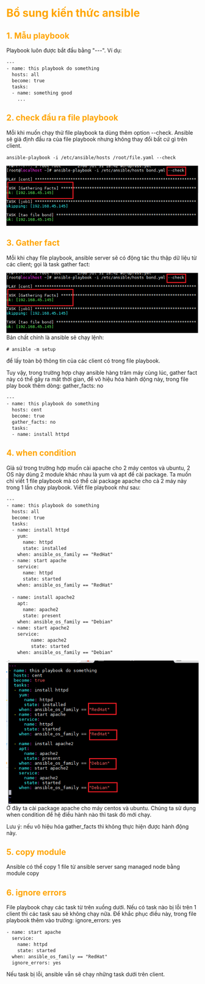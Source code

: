 <h1 style="color:orange">Bổ sung kiến thức ansible</h1>
<h2 style="color:orange">1. Mẫu playbook</h2>
Playbook luôn được bắt đầu bằng "---". Ví dụ:

    ---
    - name: this playbook do something
      hosts: all
      become: true
      tasks:
      - name: something good
        ...
<h2 style="color:orange">2. check đầu ra file playbook</h2>
Mỗi khi muốn chạy thử file playbook ta dùng thêm option --check. Ansible sẽ giả định đầu ra của file playbook nhưng không thay đổi bất cứ gì trên client.

    ansible-playbook -i /etc/ansible/hosts /root/file.yaml --check
![ansible6-1](../img/ansible6-1.png)<br>
<h2 style="color:orange">3. Gather fact</h2>
Mỗi khi chạy file playbook, ansible server sẽ có động tác thu thập dữ liệu từ các client; gọi là task gather fact:<br>

![ansible6-1](../img/ansible6-1.png)<br>
Bản chất chính là ansible sẽ chạy lệnh:

    # ansible -m setup
để lấy toàn bộ thông tin của các client có trong file playbook. 

Tuy vậy, trong trường hợp chạy ansible hàng trăm máy cùng lúc, gather fact này có thể gây ra mất thời gian, để vô hiệu hóa hành dộng này, trong file play book thêm dòng: gather_facts: no

    ---
    - name: this playbook do something
      hosts: cent
      become: true
      gather_facts: no
      tasks:
      - name: install httpd
<h2 style="color:orange">4. when condition</h2>
Gỉả sử trong trường hợp muốn cài apache cho 2 máy centos và ubuntu, 2 OS này dùng 2 module khác nhau là yum và apt để cài package. Ta muốn chỉ viết 1 file playbook mà có thể cài package apache cho cả 2 máy này trong 1 lần chạy playbook. Viết file playbook như sau:

    ---
    - name: this playbook do something
      hosts: all
      become: true
      tasks:
      - name: install httpd
        yum:
          name: httpd
          state: installed
        when: ansible_os_family == "RedHat"
      - name: start apache
        service:
          name: httpd
          state: started
        when: ansible_os_family == "RedHat"

      - name: install apache2
        apt:
          name: apache2
          state: present
        when: ansible_os_family == "Debian"
      - name: start apache2
        service:
             name: apache2
             state: started
        when: ansible_os_family == "Debian"
![ansible6-2](../img/ansible6-2.png)<br>
Ở đây ta cài package apache cho máy centos và ubuntu. Chúng ta sử dụng when condition để hệ điều hành nào thì task đó mới chạy.

Lưu ý: nếu vô hiệu hóa gather_facts thì không thực hiện được hành động này.
<h2 style="color:orange">5. copy module</h2>
Ansible có thể copy 1 file từ ansible server sang managed node bằng module copy
<h2 style="color:orange">6. ignore errors</h2>
File playbook chạy các task từ trên xuồng dưới. Nếu có task nào bị lỗi trên 1 client thì các task sau sẽ không chạy nữa. Để khắc phục điều này, trong file playbook thêm vào trường: ignore_errors: yes

    - name: start apache
      service:
        name: httpd
        state: started
      when: ansible_os_family == "RedHat"
      ignore_errors: yes
Nếu task bị lỗi, ansible vẫn sẽ chạy những task dưới trên client.